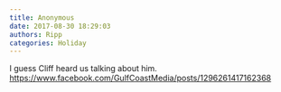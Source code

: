 ```yaml
---
title: Anonymous
date: 2017-08-30 18:29:03
authors: Ripp
categories: Holiday
---
```


 I guess Cliff heard us talking about him.  https://www.facebook.com/GulfCoastMedia/posts/1296261417162368